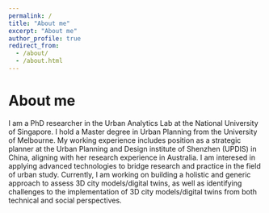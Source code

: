 ```yaml
---
permalink: /
title: "About me"
excerpt: "About me"
author_profile: true
redirect_from: 
  - /about/
  - /about.html
---
```


About me
======
I am a PhD researcher in the Urban Analytics Lab at the National University of Singapore. I hold a Master degree in Urban Planning from the University of Melbourne. My working experience includes position as a strategic planner at the Urban Planning and Design institute of Shenzhen (UPDIS) in China, aligning with her research experience in Australia. I am interesed in applying advanced technologies to bridge research and practice in the field of urban study. Currently, I am working on building a holistic and generic approach to assess 3D city models/digital twins, as well as identifying challenges to the implementation of 3D city models/digital twins from both technical and social perspectives.

